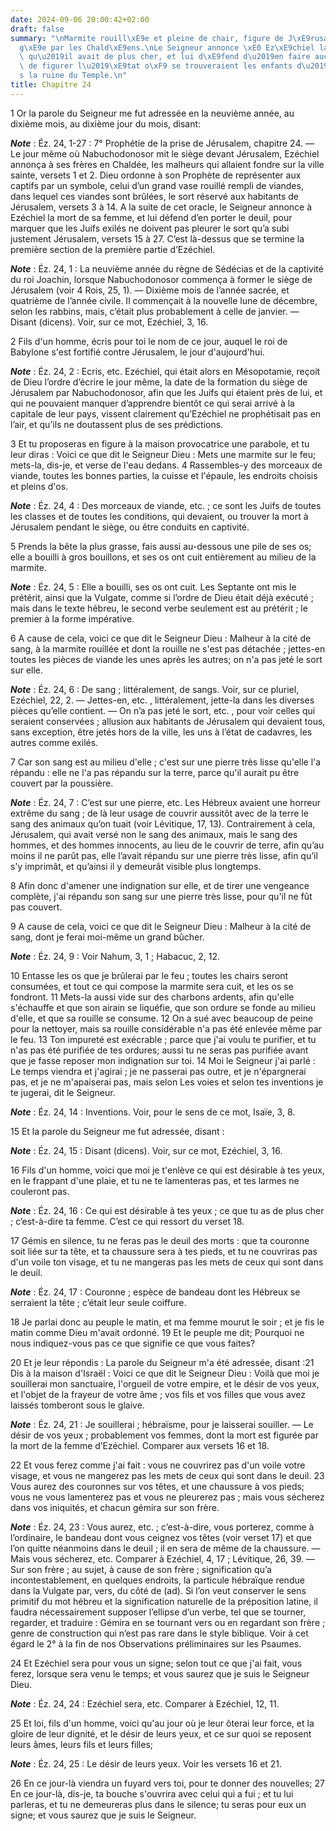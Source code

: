 ```yaml
---
date: 2024-09-06 20:00:42+02:00
draft: false
summary: "\nMarmite rouill\xE9e et pleine de chair, figure de J\xE9rusalem assi\xE9\
  g\xE9e par les Chald\xE9ens.\nLe Seigneur annonce \xE0 Ez\xE9chiel la perte de ce\
  \ qu\u2019il avait de plus cher, et lui d\xE9fend d\u2019en faire aucun deuil, afin\
  \ de figurer l\u2019\xE9tat o\xF9 se trouveraient les enfants d\u2019Isra\xEBl apr\xE8\
  s la ruine du Temple.\n"
title: Chapitre 24
---
```





1 Or la parole du Seigneur me fut adressée en la neuvième année, au dixième mois, au dixième jour du mois, disant:

***Note*** :  Éz. 24, 1-27 : 7° Prophétie de la prise de Jérusalem, chapitre 24. ― Le jour même où Nabuchodonosor mit le siège devant Jérusalem, Ezéchiel annonça à ses frères en Chaldée, les malheurs qui allaient fondre sur la ville sainte, versets 1 et 2. Dieu ordonne à son Prophète de représenter aux captifs par un symbole, celui d’un grand vase rouillé rempli de viandes, dans lequel ces viandes sont brûlées, le sort réservé aux habitants de Jérusalem, versets 3 à 14. A la suite de cet oracle, le Seigneur annonce à Ezéchiel la mort de sa femme, et lui défend d’en porter le deuil, pour marquer que les Juifs exilés ne doivent pas pleurer le sort qu’a subi justement Jérusalem, versets 15 à 27. C’est là-dessus que se termine la première section de la première partie d’Ezéchiel.

***Note*** :  Éz. 24, 1 : La neuvième année du règne de Sédécias et de la captivité du roi Joachin, lorsque Nabuchodonosor commença à former le siège de Jérusalem (voir 4 Rois, 25, 1). ― Dixième mois de l’année sacrée, et quatrième de l’année civile. Il commençait à la nouvelle lune de décembre, selon les rabbins, mais, c’était plus probablement à celle de janvier. ― Disant (dicens). Voir, sur ce mot, Ezéchiel, 3, 16.


2 Fils d'un homme, écris pour toi le nom de ce jour, auquel le roi de Babylone s'est fortifié contre Jérusalem, le jour d'aujourd'hui.

***Note*** :  Éz. 24, 2 : Ecris, etc. Ezéchiel, qui était alors en Mésopotamie, reçoit de Dieu l’ordre d’écrire le jour même, la date de la formation du siège de Jérusalem par Nabuchodonosor, afin que les Juifs qui étaient près de lui, et qui ne pouvaient manquer d’apprendre bientôt ce qui serai arrivé à la capitale de leur pays, vissent clairement qu’Ezéchiel ne prophétisait pas en l’air, et qu’ils ne doutassent plus de ses prédictions.


3 Et tu proposeras en figure à la maison provocatrice une parabole, et tu leur diras : Voici ce que dit le Seigneur Dieu : Mets une marmite sur le feu; mets-la, dis-je, et verse de l'eau dedans. 4 Rassembles-y des morceaux de viande, toutes les bonnes parties, la cuisse et l'épaule, les endroits choisis et pleins d'os.

***Note*** :  Éz. 24, 4 : Des morceaux de viande, etc. ; ce sont les Juifs de toutes les classes et de toutes les conditions, qui devaient, ou trouver la mort à Jérusalem pendant le siège, ou être conduits en captivité.

5 Prends la bête la plus grasse, fais aussi au-dessous une pile de ses os; elle a bouilli à gros bouillons, et ses os ont cuit entièrement au milieu de la marmite.

***Note*** :  Éz. 24, 5 : Elle a bouilli, ses os ont cuit. Les Septante ont mis le prétérit, ainsi que la Vulgate, comme si l’ordre de Dieu était déjà exécuté ; mais dans le texte hébreu, le second verbe seulement est au prétérit ; le premier à la forme impérative.


6 A cause de cela, voici ce que dit le Seigneur Dieu : Malheur à la cité de sang, à la marmite rouillée et dont la rouille ne s'est pas détachée ; jettes-en toutes les pièces de viande les unes après les autres; on n'a pas jeté le sort sur elle.

***Note*** :  Éz. 24, 6 : De sang ; littéralement, de sangs. Voir, sur ce pluriel, Ezéchiel, 22, 2. ― Jettes-en, etc. , littéralement, jette-la dans les diverses pièces qu’elle contient. ― On n’a pas jeté le sort, etc. , pour voir celles qui seraient conservées ; allusion aux habitants de Jérusalem qui devaient tous, sans exception, être jetés hors de la ville, les uns à l’état de cadavres, les autres comme exilés.

7 Car son sang est au milieu d'elle ; c'est sur une pierre très lisse qu'elle l'a répandu : elle ne l'a pas répandu sur la terre, parce qu'il aurait pu être couvert par la poussière.

***Note*** :  Éz. 24, 7 : C’est sur une pierre, etc. Les Hébreux avaient une horreur extrême du sang ; de là leur usage de couvrir aussitôt avec de la terre le sang des animaux qu’on tuait (voir Lévitique, 17, 13). Contrairement à cela, Jérusalem, qui avait versé non le sang des animaux, mais le sang des hommes, et des hommes innocents, au lieu de le couvrir de terre, afin qu’au moins il ne parût pas, elle l’avait répandu sur une pierre très lisse, afin qu’il s’y imprimât, et qu’ainsi il y demeurât visible plus longtemps.

8 Afin donc d'amener une indignation sur elle, et de tirer une vengeance complète, j'ai répandu son sang sur une pierre très lisse, pour qu'il ne fût pas couvert.


9 A cause de cela, voici ce que dit le Seigneur Dieu : Malheur à la cité de sang, dont je ferai moi-même un grand bûcher.

***Note*** :  Éz. 24, 9 : Voir Nahum, 3, 1 ; Habacuc, 2, 12.

10 Entasse les os que je brûlerai par le feu ; toutes les chairs seront consumées, et tout ce qui compose la marmite sera cuit, et les os se fondront. 11 Mets-la aussi vide sur des charbons ardents, afin qu'elle s'échauffe et que son airain se liquéfie, que son ordure se fonde au milieu d'elle, et que sa rouille se consume. 12 On a sué avec beaucoup de peine pour la nettoyer, mais sa rouille considérable n'a pas été enlevée même par le feu. 13 Ton impureté est exécrable ; parce que j'ai voulu te purifier, et tu n'as pas été purifiée de tes ordures; aussi tu ne seras pas purifiée avant que je fasse reposer mon indignation sur toi. 14 Moi le Seigneur j'ai parlé : Le temps viendra et j'agirai ; je ne passerai pas outre, et je n'épargnerai pas, et je ne m'apaiserai pas, mais selon Les voies et selon tes inventions je te jugerai, dit le Seigneur.

***Note*** :  Éz. 24, 14 : Inventions. Voir, pour le sens de ce mot, Isaïe, 3, 8.


15 Et la parole du Seigneur me fut adressée, disant :

***Note*** :  Éz. 24, 15 : Disant (dicens). Voir, sur ce mot, Ezéchiel, 3, 16.


16 Fils d'un homme, voici que moi je t'enlève ce qui est désirable à tes yeux, en le frappant d'une plaie, et tu ne te lamenteras pas, et tes larmes ne couleront pas.

***Note*** :  Éz. 24, 16 : Ce qui est désirable à tes yeux ; ce que tu as de plus cher ; c’est-à-dire ta femme. C’est ce qui ressort du verset 18.

17 Gémis en silence, tu ne feras pas le deuil des morts : que ta couronne soit liée sur ta tête, et ta chaussure sera à tes pieds, et tu ne couvriras pas d'un voile ton visage, et tu ne mangeras pas les mets de ceux qui sont dans le deuil.

***Note*** :  Éz. 24, 17 : Couronne ; espèce de bandeau dont les Hébreux se serraient la tête ; c’était leur seule coiffure.


18 Je parlai donc au peuple le matin, et ma femme mourut le soir ; et je fis le matin comme Dieu m'avait ordonné. 19 Et le peuple me dit; Pourquoi ne nous indiquez-vous pas ce que signifie ce que vous faites?


20 Et je leur répondis : La parole du Seigneur m'a été adressée, disant :21 Dis à la maison d'Israël : Voici ce que dit le Seigneur Dieu : Voilà que moi je souillerai mon sanctuaire, l'orgueil de votre empire, et le désir de vos yeux, et l'objet de la frayeur de votre âme ; vos fils et vos filles que vous avez laissés tomberont sous le glaive.

***Note*** :  Éz. 24, 21 : Je souillerai ; hébraïsme, pour je laisserai souiller. ― Le désir de vos yeux ; probablement vos femmes, dont la mort est figurée par la mort de la femme d’Ezéchiel. Comparer aux versets 16 et 18.

22 Et vous ferez comme j'ai fait : vous ne couvrirez pas d'un voile votre visage, et vous ne mangerez pas les mets de ceux qui sont dans le deuil. 23 Vous aurez des couronnes sur vos têtes, et une chaussure à vos pieds; vous ne vous lamenterez pas et vous ne pleurerez pas ; mais vous sécherez dans vos iniquités, et chacun gémira sur son frère.

***Note*** :  Éz. 24, 23 : Vous aurez, etc. ; c’est-à-dire, vous porterez, comme à l’ordinaire, le bandeau dont vous ceignez vos têtes (voir verset 17) et que l’on quitte néanmoins dans le deuil ; il en sera de même de la chaussure. ― Mais vous sécherez, etc. Comparer à Ezéchiel, 4, 17 ; Lévitique, 26, 39. ― Sur son frère ; au sujet, à cause de son frère ; signification qu’a incontestablement, en quelques endroits, la particule hébraïque rendue dans la Vulgate par, vers, du côté de (ad). Si l’on veut conserver le sens primitif du mot hébreu et la signification naturelle de la préposition latine, il faudra nécessairement supposer l’ellipse d’un verbe, tel que se tourner, regarder, et traduire : Gémira en se tournant vers ou en regardant son frère ; genre de construction qui n’est pas rare dans le style biblique. Voir à cet égard le 2° à la fin de nos Observations préliminaires sur les Psaumes.

24 Et Ezéchiel sera pour vous un signe; selon tout ce que j'ai fait, vous ferez, lorsque sera venu le temps; et vous saurez que je suis le Seigneur Dieu.

***Note*** :  Éz. 24, 24 : Ezéchiel sera, etc. Comparer à Ezéchiel, 12, 11.


25 Et loi, fils d'un homme, voici qu'au jour où je leur ôterai leur force, et la gloire de leur dignité, et le désir de leurs yeux, et ce sur quoi se reposent leurs âmes, leurs fils et leurs filles;

***Note*** :  Éz. 24, 25 : Le désir de leurs yeux. Voir les versets 16 et 21.

26 En ce jour-là viendra un fuyard vers toi, pour te donner des nouvelles; 27 En ce jour-là, dis-je, ta bouche s'ouvrira avec celui qui a fui ; et tu lui parleras, et tu ne demeureras plus dans le silence; tu seras pour eux un signe; et vous saurez que je suis le Seigneur.

